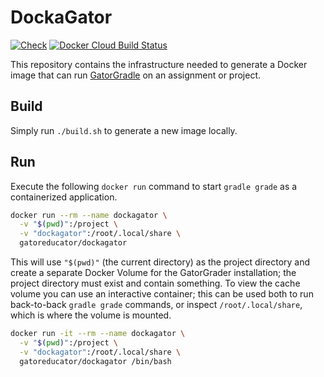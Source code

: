 # DockaGator

[![Check](https://github.com/GatorEducator/dockagator/workflows/Check/badge.svg)](https://github.com/GatorEducator/dockagator/actions?query=workflow%3ACheck)
[![Docker Cloud Build Status](https://img.shields.io/docker/cloud/build/gatoreducator/dockagator.svg?style=popout)](https://hub.docker.com/r/gatoreducator/dockagator)

This repository contains the infrastructure needed to generate a Docker image
that can run [GatorGradle](https://github.com/GatorEducator/gatorgradle) on an
assignment or project.

## Build

Simply run `./build.sh` to generate a new image locally.

## Run

Execute the following `docker run` command to start `gradle grade` as a
containerized application.

```bash
docker run --rm --name dockagator \
  -v "$(pwd)":/project \
  -v "dockagator":/root/.local/share \
  gatoreducator/dockagator
```

This will use `"$(pwd)"` (the current directory) as the project directory and
create a separate Docker Volume for the GatorGrader installation; the project
directory must exist and contain something. To view the cache volume you can use
an interactive container; this can be used both to run back-to-back `gradle grade`
commands, or inspect `/root/.local/share`, which is where the volume is mounted.

```bash
docker run -it --rm --name dockagator \
  -v "$(pwd)":/project \
  -v "dockagator":/root/.local/share \
  gatoreducator/dockagator /bin/bash
```
